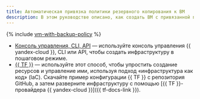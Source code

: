 ```yaml
---
title: Автоматическая привязка политики резервного копирования к ВМ
description: В этом руководстве описано, как создать ВМ с привязанной политикой резервного копирования.
---
```


{% include [vm-with-backup-policy](../../../_tutorials/archive/vm-with-backup-policy.md) %}

* [Консоль управления, CLI, API](console.md) — используйте консоль управления {{ yandex-cloud }}, CLI или API, чтобы создать инфраструктуру в пошаговом режиме.
* [{{ TF }}](terraform.md) — используйте этот способ, чтобы упростить создание ресурсов и управление ими, используя подход «инфраструктура как код» (IaC). Скачайте пример конфигурации {{ TF }} с репозитория GitHub, а затем разверните инфраструктуру с помощью [{{ TF }}-провайдера {{ yandex-cloud }}]({{ tf-docs-link }}).